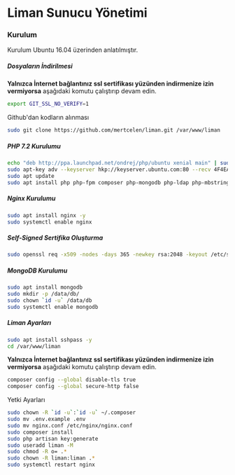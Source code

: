 # Liman Sunucu Yönetimi

### Kurulum

Kurulum Ubuntu 16.04 üzerinden anlatılmıştır.

##### Dosyaların İndirilmesi
**Yalnızca İnternet bağlantınız ssl sertifikası yüzünden indirmenize izin vermiyorsa** aşağıdaki komutu çalıştırıp devam edin.
```bash
export GIT_SSL_NO_VERIFY=1
```
Github'dan kodların alınması
```bash
sudo git clone https://github.com/mertcelen/liman.git /var/www/liman
```
##### PHP 7.2 Kurulumu

```bash
echo "deb http://ppa.launchpad.net/ondrej/php/ubuntu xenial main" | sudo tee /etc/apt/sources.list.d/ondrej.list
sudo apt-key adv --keyserver hkp://keyserver.ubuntu.com:80 --recv 4F4EA0AAE5267A6C
sudo apt update
sudo apt install php php-fpm composer php-mongodb php-ldap php-mbstring php-xml php-zip
```

##### Nginx Kurulumu

```bash
sudo apt install nginx -y
sudo systemctl enable nginx
```

##### Self-Signed Sertifika Oluşturma

```bash
sudo openssl req -x509 -nodes -days 365 -newkey rsa:2048 -keyout /etc/ssl/private/nginx.key -out /etc/ssl/certs/nginx.crt
```

##### MongoDB Kurulumu

```bash
sudo apt install mongodb
sudo mkdir -p /data/db/
sudo chown `id -u` /data/db
sudo systemctl enable mongodb
```
##### Liman Ayarları

```bash
sudo apt install sshpass -y
cd /var/www/liman
```

**Yalnızca İnternet bağlantınız ssl sertifikası yüzünden indirmenize izin vermiyorsa** aşağıdaki komutu çalıştırıp devam edin.
```bash
composer config --global disable-tls true
composer config --global secure-http false
```
Yetki Ayarları
```bash
sudo chown -R `id -u`:`id -u` ~/.composer
sudo mv .env.example .env
sudo mv nginx.conf /etc/nginx/nginx.conf
sudo composer install
sudo php artisan key:generate
sudo useradd liman -M
sudo chmod -R o= .*
sudo chown -R liman:liman .*
sudo systemctl restart nginx
```
